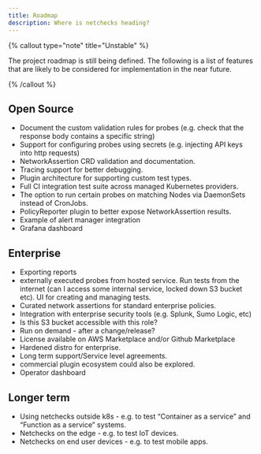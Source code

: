 ```yaml
---
title: Roadmap
description: Where is netchecks heading?
---
```


{% callout type="note" title="Unstable" %}

The project roadmap is still being defined. The following is a list of features that are likely to be considered for implementation in the near future.

{% /callout %}

## Open Source

- Document the custom validation rules for probes (e.g. check that the response body contains a specific string)
- Support for configuring probes using secrets (e.g. injecting API keys into http requests)
- NetworkAssertion CRD validation and documentation.
- Tracing support for better debugging.
- Plugin architecture for supporting custom test types.
- Full CI integration test suite across managed Kubernetes providers.
- The option to run certain probes on matching Nodes via DaemonSets instead of CronJobs.
- PolicyReporter plugin to better expose NetworkAssertion results.
- Example of alert manager integration
- Grafana dashboard

## Enterprise

- Exporting reports
- externally executed probes from hosted service. Run tests from the internet (can I access some internal service, locked down S3 bucket etc). UI for creating and managing tests.
- Curated network assertions for standard enterprise policies.
- Integration with enterprise security tools (e.g. Splunk, Sumo Logic, etc)
- Is this S3 bucket accessible with this role?
- Run on demand - after a change/release?
- License available on AWS Marketplace and/or Github Marketplace
- Hardened distro for enterprise.
- Long term support/Service level agreements.
- commercial plugin ecosystem could also be explored.
- Operator dashboard

## Longer term

- Using netchecks outside k8s - e.g. to test “Container as a service” and “Function as a service” systems.
- Netchecks on the edge - e.g. to test IoT devices.
- Netchecks on end user devices - e.g. to test mobile apps.
